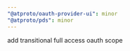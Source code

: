 ```yaml
---
"@atproto/oauth-provider-ui": minor
"@atproto/pds": minor
---
```


add transitional full access oauth scope
